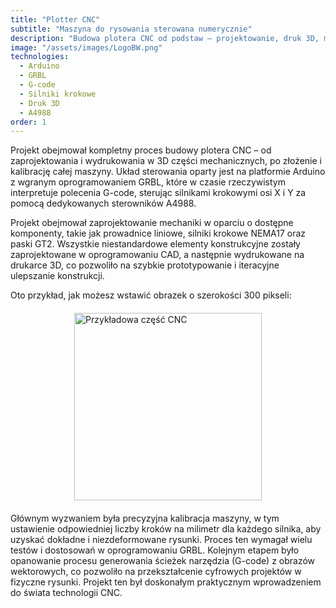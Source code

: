 ```yaml
---
title: "Plotter CNC"
subtitle: "Maszyna do rysowania sterowana numerycznie"
description: "Budowa plotera CNC od podstaw – projektowanie, druk 3D, montaż i kalibracja. Sterowanie oparte na Arduino i GRBL."
image: "/assets/images/LogoBW.png"
technologies:
  - Arduino
  - GRBL
  - G-code
  - Silniki krokowe
  - Druk 3D
  - A4988
order: 1
---
```


Projekt obejmował kompletny proces budowy plotera CNC – od zaprojektowania i wydrukowania w 3D części mechanicznych, po złożenie i kalibrację całej maszyny. Układ sterowania oparty jest na platformie Arduino z wgranym oprogramowaniem GRBL, które w czasie rzeczywistym interpretuje polecenia G-code, sterując silnikami krokowymi osi X i Y za pomocą dedykowanych sterowników A4988.

Projekt obejmował zaprojektowanie mechaniki w oparciu o dostępne komponenty, takie jak prowadnice liniowe, silniki krokowe NEMA17 oraz paski GT2. Wszystkie niestandardowe elementy konstrukcyjne zostały zaprojektowane w oprogramowaniu CAD, a następnie wydrukowane na drukarce 3D, co pozwoliło na szybkie prototypowanie i iteracyjne ulepszanie konstrukcji.

Oto przykład, jak możesz wstawić obrazek o szerokości 300 pikseli:

<img src="/assets/images/LogoBW.png" alt="Przykładowa część CNC" width="300" style="display: block; margin: 20px auto; border: 1px solid var(--border-color);">

Głównym wyzwaniem była precyzyjna kalibracja maszyny, w tym ustawienie odpowiedniej liczby kroków na milimetr dla każdego silnika, aby uzyskać dokładne i niezdeformowane rysunki. Proces ten wymagał wielu testów i dostosowań w oprogramowaniu GRBL. Kolejnym etapem było opanowanie procesu generowania ścieżek narzędzia (G-code) z obrazów wektorowych, co pozwoliło na przekształcenie cyfrowych projektów w fizyczne rysunki. Projekt ten był doskonałym praktycznym wprowadzeniem do świata technologii CNC.
